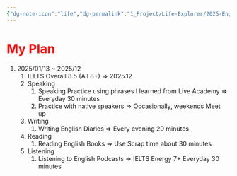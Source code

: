 ```yaml
---
{"dg-note-icon":"life","dg-permalink":"1_Project/Life-Explorer/2025-English","created-date":"2025-01-03 1:31:59 pm","date":"2025-01-03","type":"plan","tags":["life","plan"],"aliases":null,"category":"English","dg-publish":true,"permalink":"/1_Project/Life-Explorer/2025-English/","dgPassFrontmatter":true,"noteIcon":"life"}
---
```


# <font color="#ff0000">My Plan</font>
1. 2025/01/13 ~ 2025/12
	1. IELTS Overall 8.5 (All 8+) => 2025.12
	2. Speaking
		1. Speaking Practice using phrases I learned from Live Academy => Everyday 30 minutes
		2. Practice with native speakers => Occasionally, weekends Meet up
	3. Writing 
		1. Writing English Diaries => Every evening 20 minutes
	4. Reading
		1. Reading English Books => Use Scrap time about 30 minutes
	5. Listening
		1. Listening to English Podcasts => IELTS Energy 7+ Everyday 30 minutes